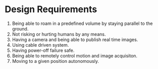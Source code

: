 # Design Requirements

1. Being able to roam in a predefined volume by staying parallel to the ground.
2. Not risking or hurting humans by any means.
3. Having a camera and being able to publish real time images.
4. Using cable driven system.
5. Having power-off failure safe.
6. Being able to remotely control motion and image acquisiton.
7. Moving to a given position autonomously.
